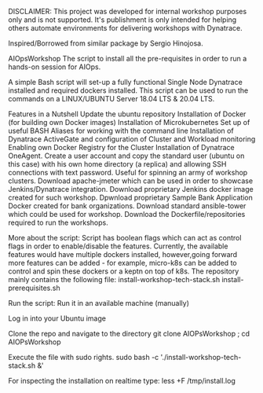 DISCLAIMER: This project was developed for internal workshop purposes only and is not supported. It's publishment is only intended for helping others automate environments for delivering workshops with Dynatrace.

Inspired/Borrowed from similar package by Sergio Hinojosa.

AIOpsWorkshop
The script to install all the pre-requisites in order to run a hands-on session for AIOps.

A simple Bash script will set-up a fully functional Single Node Dynatrace installed and required dockers installed. This script can be used to run the commands on a LINUX/UBUNTU Server 18.04 LTS & 20.04 LTS.

Features in a Nutshell
Update the ubuntu repository Installation of Docker (for building own Docker images) Installation of Microkubernetes Set up of useful BASH Aliases for working with the command line Installation of Dynatrace ActiveGate and configuration of Cluster and Workload monitoring Enabling own Docker Registry for the Cluster Installation of Dynatrace OneAgent. Create a user account and copy the standard user (ubuntu on this case) with his own home directory (a replica) and allowing SSH connections with text password. Useful for spinning an army of workshop clusters. Download apache-jmeter which can be used in order to showcase Jenkins/Dynatrace integration. Download proprietary Jenkins docker image created for such workshop. Dpwnload proprietary Sample Bank Application Docker created for bank organizations. Download standard ansible-tower which could be used for workshop. Download the Dockerfile/repositories required to run the workshops.

More about the script: Script has boolean flags which can act as control flags in order to enable/disable the features. Currently, the available features would have multiple dockers installed, however,going forward more features can be added - for example, micro-k8s can be added to control and spin these dockers or a keptn on top of k8s. The repository mainly contains the following file: install-workshop-tech-stack.sh install-prerequisites.sh

Run the script: Run it in an available machine (manually)

Log in into your Ubuntu image

Clone the repo and navigate to the directory git clone AIOPsWorkshop ; cd AIOPsWorkshop

Execute the file with sudo rights. sudo bash -c './install-workshop-tech-stack.sh &'

For inspecting the installation on realtime type: less +F /tmp/install.log

